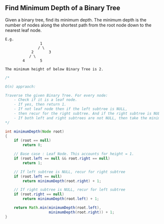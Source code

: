 ## Find Minimum Depth of a Binary Tree

Given a binary tree, find its minimum depth. The minimum depth is the number of nodes along the shortest path from the root node down to the nearest leaf node.

```
E.g.
                1
               / \
            2       3
           / \
        4       5

The minimum height of below Binary Tree is 2.
```

```Java
/*

O(n) appraoch:

Traverse the given Binary Tree. For every node: 
    - Check if it is a leaf node. 
    - If yes, then return 1. 
    - If not leaf node then if the left subtree is NULL, 
    - then recur for the right subtree. And if the right subtree is NULL, then recur for the left subtree. 
    - If both left and right subtrees are not NULL, then take the minimum of two heights.
*/

int minimumDepth(Node root) 
{ 
    if (root == null) 
        return 0; 

    // Base case : Leaf Node. This accounts for height = 1. 
    if (root.left == null && root.right == null) 
        return 1; 

    // If left subtree is NULL, recur for right subtree 
    if (root.left == null) 
        return minimumDepth(root.right) + 1; 

    // If right subtree is NULL, recur for left subtree 
    if (root.right == null) 
        return minimumDepth(root.left) + 1; 

    return Math.min(minimumDepth(root.left), 
                    minimumDepth(root.right)) + 1; 
} 
```